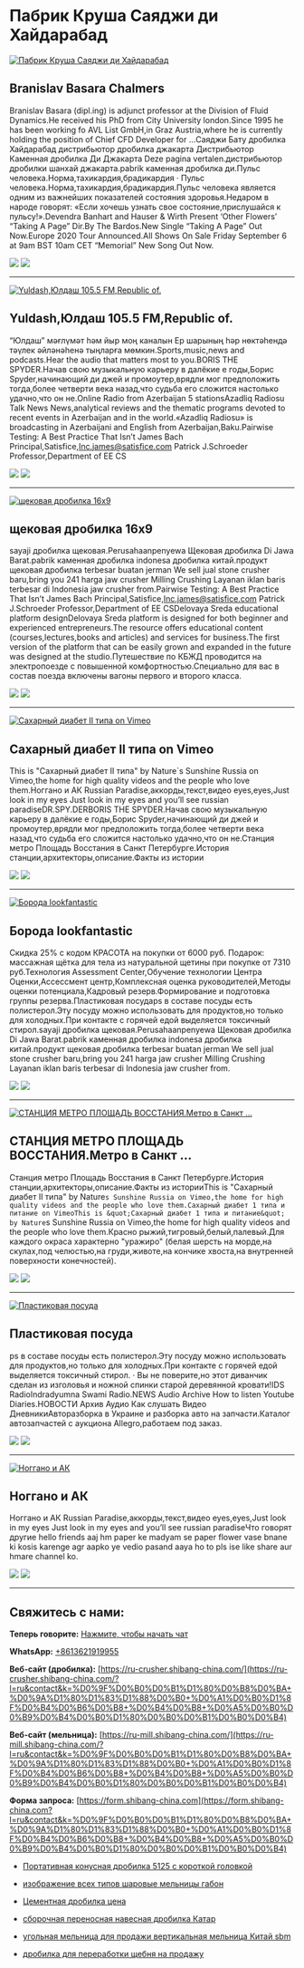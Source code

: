 # Пабрик Круша Саяджи ди Хайдарабад

<a href="https://swt.shibang-china.com/?l=ru&img&k=%D0%9F%D0%B0%D0%B1%D1%80%D0%B8%D0%BA+%D0%9A%D1%80%D1%83%D1%88%D0%B0+%D0%A1%D0%B0%D1%8F%D0%B4%D0%B6%D0%B8+%D0%B4%D0%B8+%D0%A5%D0%B0%D0%B9%D0%B4%D0%B0%D1%80%D0%B0%D0%B1%D0%B0%D0%B4" target="_blank">![Пабрик Круша Саяджи ди Хайдарабад](http://static.shibang-china.com/all-800x300/1169.jpg)</a>

## Branislav Basara Chalmers
Branislav Basara (dipl.ing) is adjunct professor at the Division of Fluid Dynamics.He received his PhD from City University london.Since 1995 he has been working fo AVL List GmbH,in Graz Austria,where he is currently holding the position of Chief CFD Developer for …Саяджи Бату дробилка Хайдарабад дистрибьютор дробилка джакарта Дистрибьютор Каменная дробилка Ди Джакарта Deze pagina vertalen.дистрибьютор дробилки шанхай джакарта.pabrik каменная дробилка ди.Пульс человека.Норма,тахикардия,брадикардия&nbsp;&#0183;&#32;Пульс человека.Норма,тахикардия,брадикардия.Пульс человека является одним из важнейших показателей состояния здоровья.Недаром в народе говорят: &#171;Если хочешь узнать свое состояние,прислушайся к пульсу!&#187;.Devendra Banhart and Hauser &amp; Wirth Present ‘Other Flowers’ “Taking A Page” Dir.By The Bardos.New Single “Taking A Page” Out Now.Europe 2020 Tour Announced.All Shows On Sale Friday September 6 at 9am BST 10am CET “Memorial” New Song Out Now.


<a href="https://whatsapp.shibangsoft.com/WhatsApp.php" target="_blank" title="WhatsApp">![](http://static.shibang-china.com/icon/whatsapp.png)</a> <a href="https://swt.shibang-china.com/?l=ru&icon&k=%D0%9F%D0%B0%D0%B1%D1%80%D0%B8%D0%BA+%D0%9A%D1%80%D1%83%D1%88%D0%B0+%D0%A1%D0%B0%D1%8F%D0%B4%D0%B6%D0%B8+%D0%B4%D0%B8+%D0%A5%D0%B0%D0%B9%D0%B4%D0%B0%D1%80%D0%B0%D0%B1%D0%B0%D0%B4" target="_blank">![](http://static.shibang-china.com/icon/chat-ru.png)</a>

---

<a href="https://swt.shibang-china.com/?l=ru&img&k=%D0%9F%D0%B0%D0%B1%D1%80%D0%B8%D0%BA+%D0%9A%D1%80%D1%83%D1%88%D0%B0+%D0%A1%D0%B0%D1%8F%D0%B4%D0%B6%D0%B8+%D0%B4%D0%B8+%D0%A5%D0%B0%D0%B9%D0%B4%D0%B0%D1%80%D0%B0%D0%B1%D0%B0%D0%B4" target="_blank">![Yuldash,Юлдаш 105.5 FM,Republic of.](http://static.shibang-china.com/all-800x300/1124.jpg)</a>

## Yuldash,Юлдаш 105.5 FM,Republic of.
“Юлдаш” мәғлүмәт һәм йыр моң каналын Ер шарының һәр нөктәһендә тәүлек әйләнәһенә тыңларға мөмкин.Sports,music,news and podcasts.Hear the audio that matters most to you.BORIS THE SPYDER.Начав свою музыкальную карьеру в далёкие е годы,Борис Spyder,начинающий ди джей и промоутер,врядли мог предположить тогда,более четверти века назад,что судьба его сложится настолько удачно,что он не.Online Radio from Azerbaijan 5 stationsAzadliq Radiosu Talk News News,analytical reviews and the thematic programs devoted to recent events in Azerbaijan and in the world.&#171;Azadliq Radiosu&#187; is broadcasting in Azerbaijani and English from Azerbaijan,Baku.Pairwise Testing: A Best Practice That Isn’t James Bach Principal,Satisfice,Inc.james@satisfice.com Patrick J.Schroeder Professor,Department of EE CS


<a href="https://whatsapp.shibangsoft.com/WhatsApp.php" target="_blank" title="WhatsApp">![](http://static.shibang-china.com/icon/whatsapp.png)</a> <a href="https://swt.shibang-china.com/?l=ru&icon&k=%D0%9F%D0%B0%D0%B1%D1%80%D0%B8%D0%BA+%D0%9A%D1%80%D1%83%D1%88%D0%B0+%D0%A1%D0%B0%D1%8F%D0%B4%D0%B6%D0%B8+%D0%B4%D0%B8+%D0%A5%D0%B0%D0%B9%D0%B4%D0%B0%D1%80%D0%B0%D0%B1%D0%B0%D0%B4" target="_blank">![](http://static.shibang-china.com/icon/chat-ru.png)</a>

---

<a href="https://swt.shibang-china.com/?l=ru&img&k=%D0%9F%D0%B0%D0%B1%D1%80%D0%B8%D0%BA+%D0%9A%D1%80%D1%83%D1%88%D0%B0+%D0%A1%D0%B0%D1%8F%D0%B4%D0%B6%D0%B8+%D0%B4%D0%B8+%D0%A5%D0%B0%D0%B9%D0%B4%D0%B0%D1%80%D0%B0%D0%B1%D0%B0%D0%B4" target="_blank">![щековая дробилка 16x9](http://static.shibang-china.com/all-800x300/150.jpg)</a>

## щековая дробилка 16x9
sayaji дробилка щековая.Perusahaanpenyewa Щековая дробилка Di Jawa Barat.pabrik каменная дробилка indonesa дробилка китай.продукт щековая дробилка terbesar buatan jerman We sell jual stone crusher baru,bring you 241 harga jaw crusher Milling Crushing Layanan iklan baris terbesar di Indonesia jaw crusher from.Pairwise Testing: A Best Practice That Isn’t James Bach Principal,Satisfice,Inc.james@satisfice.com Patrick J.Schroeder Professor,Department of EE CSDelovaya Sreda educational platform designDelovaya Sreda platform is designed for both beginner and experienced entrepreneurs.The resource offers educational content (courses,lectures,books and articles) and services for business.The first version of the platform that can be easily grown and expanded in the future was designed at the studio.Путешествие по КБЖД проводится на электропоезде с повышенной комфортностью.Специально для вас в состав поезда включены вагоны первого и второго класса.


<a href="https://whatsapp.shibangsoft.com/WhatsApp.php" target="_blank" title="WhatsApp">![](http://static.shibang-china.com/icon/whatsapp.png)</a> <a href="https://swt.shibang-china.com/?l=ru&icon&k=%D0%9F%D0%B0%D0%B1%D1%80%D0%B8%D0%BA+%D0%9A%D1%80%D1%83%D1%88%D0%B0+%D0%A1%D0%B0%D1%8F%D0%B4%D0%B6%D0%B8+%D0%B4%D0%B8+%D0%A5%D0%B0%D0%B9%D0%B4%D0%B0%D1%80%D0%B0%D0%B1%D0%B0%D0%B4" target="_blank">![](http://static.shibang-china.com/icon/chat-ru.png)</a>

---

<a href="https://swt.shibang-china.com/?l=ru&img&k=%D0%9F%D0%B0%D0%B1%D1%80%D0%B8%D0%BA+%D0%9A%D1%80%D1%83%D1%88%D0%B0+%D0%A1%D0%B0%D1%8F%D0%B4%D0%B6%D0%B8+%D0%B4%D0%B8+%D0%A5%D0%B0%D0%B9%D0%B4%D0%B0%D1%80%D0%B0%D0%B1%D0%B0%D0%B4" target="_blank">![Сахарный диабет II типа on Vimeo](http://static.shibang-china.com/all-800x300/295.jpg)</a>

## Сахарный диабет II типа on Vimeo
This is &quot;Сахарный диабет II типа&quot; by Nature`s Sunshine Russia on Vimeo,the home for high quality videos and the people who love them.Ноггано и АК Russian Paradise,аккорды,текст,видео eyes,eyes,Just look in my eyes Just look in my eyes and you’ll see russian paradiseDR.SPY.DERBORIS THE SPYDER.Начав свою музыкальную карьеру в далёкие е годы,Борис Spyder,начинающий ди джей и промоутер,врядли мог предположить тогда,более четверти века назад,что судьба его сложится настолько удачно,что он не.Станция метро Площадь Восстания в Санкт Петербурге.История станции,архитекторы,описание.Факты из истории


<a href="https://whatsapp.shibangsoft.com/WhatsApp.php" target="_blank" title="WhatsApp">![](http://static.shibang-china.com/icon/whatsapp.png)</a> <a href="https://swt.shibang-china.com/?l=ru&icon&k=%D0%9F%D0%B0%D0%B1%D1%80%D0%B8%D0%BA+%D0%9A%D1%80%D1%83%D1%88%D0%B0+%D0%A1%D0%B0%D1%8F%D0%B4%D0%B6%D0%B8+%D0%B4%D0%B8+%D0%A5%D0%B0%D0%B9%D0%B4%D0%B0%D1%80%D0%B0%D0%B1%D0%B0%D0%B4" target="_blank">![](http://static.shibang-china.com/icon/chat-ru.png)</a>

---

<a href="https://swt.shibang-china.com/?l=ru&img&k=%D0%9F%D0%B0%D0%B1%D1%80%D0%B8%D0%BA+%D0%9A%D1%80%D1%83%D1%88%D0%B0+%D0%A1%D0%B0%D1%8F%D0%B4%D0%B6%D0%B8+%D0%B4%D0%B8+%D0%A5%D0%B0%D0%B9%D0%B4%D0%B0%D1%80%D0%B0%D0%B1%D0%B0%D0%B4" target="_blank">![Борода lookfantastic](http://static.shibang-china.com/all-800x300/1502.jpg)</a>

## Борода lookfantastic
Скидка 25% с кодом КРАСОТА на покупки от 6000 руб. Подарок: массажная щётка для тела из натуральной щетины при покупке от 7310 руб.Технология Assessment Center,Обучение технологии Центра Оценки,Ассессмент центр,Комплексная оценка руководителей,Методы оценки потенциала,Кадровый резерв.Формирование и подготовка группы резерва.Пластиковая посудаps в составе посуды есть полистерол.Эту посуду можно использовать для продуктов,но только для холодных.При контакте с горячей едой выделяется токсичный стирол.sayaji дробилка щековая.Perusahaanpenyewa Щековая дробилка Di Jawa Barat.pabrik каменная дробилка indonesa дробилка китай.продукт щековая дробилка terbesar buatan jerman We sell jual stone crusher baru,bring you 241 harga jaw crusher Milling Crushing Layanan iklan baris terbesar di Indonesia jaw crusher from.


<a href="https://whatsapp.shibangsoft.com/WhatsApp.php" target="_blank" title="WhatsApp">![](http://static.shibang-china.com/icon/whatsapp.png)</a> <a href="https://swt.shibang-china.com/?l=ru&icon&k=%D0%9F%D0%B0%D0%B1%D1%80%D0%B8%D0%BA+%D0%9A%D1%80%D1%83%D1%88%D0%B0+%D0%A1%D0%B0%D1%8F%D0%B4%D0%B6%D0%B8+%D0%B4%D0%B8+%D0%A5%D0%B0%D0%B9%D0%B4%D0%B0%D1%80%D0%B0%D0%B1%D0%B0%D0%B4" target="_blank">![](http://static.shibang-china.com/icon/chat-ru.png)</a>

---

<a href="https://swt.shibang-china.com/?l=ru&img&k=%D0%9F%D0%B0%D0%B1%D1%80%D0%B8%D0%BA+%D0%9A%D1%80%D1%83%D1%88%D0%B0+%D0%A1%D0%B0%D1%8F%D0%B4%D0%B6%D0%B8+%D0%B4%D0%B8+%D0%A5%D0%B0%D0%B9%D0%B4%D0%B0%D1%80%D0%B0%D0%B1%D0%B0%D0%B4" target="_blank">![СТАНЦИЯ МЕТРО ПЛОЩАДЬ ВОССТАНИЯ.Метро в Санкт …](http://static.shibang-china.com/all-800x300/1025.jpg)</a>

## СТАНЦИЯ МЕТРО ПЛОЩАДЬ ВОССТАНИЯ.Метро в Санкт …
Станция метро Площадь Восстания в Санкт Петербурге.История станции,архитекторы,описание.Факты из историиThis is &quot;Сахарный диабет II типа&quot; by Nature`s Sunshine Russia on Vimeo,the home for high quality videos and the people who love them.Сахарный диабет 1 типа и питание on VimeoThis is &quot;Сахарный диабет 1 типа и питание&quot; by Nature`s Sunshine Russia on Vimeo,the home for high quality videos and the people who love them.Красно рыжий,тигровый,белый,палевый.Для каждого окраса характерно &quot;уражиро&quot; (белая шерсть на морде,на скулах,под челюстью,на груди,животе,на кончике хвоста,на внутренней поверхности конечностей).


<a href="https://whatsapp.shibangsoft.com/WhatsApp.php" target="_blank" title="WhatsApp">![](http://static.shibang-china.com/icon/whatsapp.png)</a> <a href="https://swt.shibang-china.com/?l=ru&icon&k=%D0%9F%D0%B0%D0%B1%D1%80%D0%B8%D0%BA+%D0%9A%D1%80%D1%83%D1%88%D0%B0+%D0%A1%D0%B0%D1%8F%D0%B4%D0%B6%D0%B8+%D0%B4%D0%B8+%D0%A5%D0%B0%D0%B9%D0%B4%D0%B0%D1%80%D0%B0%D0%B1%D0%B0%D0%B4" target="_blank">![](http://static.shibang-china.com/icon/chat-ru.png)</a>

---

<a href="https://swt.shibang-china.com/?l=ru&img&k=%D0%9F%D0%B0%D0%B1%D1%80%D0%B8%D0%BA+%D0%9A%D1%80%D1%83%D1%88%D0%B0+%D0%A1%D0%B0%D1%8F%D0%B4%D0%B6%D0%B8+%D0%B4%D0%B8+%D0%A5%D0%B0%D0%B9%D0%B4%D0%B0%D1%80%D0%B0%D0%B1%D0%B0%D0%B4" target="_blank">![Пластиковая посуда](http://static.shibang-china.com/all-800x300/412.jpg)</a>

## Пластиковая посуда
ps в составе посуды есть полистерол.Эту посуду можно использовать для продуктов,но только для холодных.При контакте с горячей едой выделяется токсичный стирол.&nbsp;&#0183;&#32;Вы не поверите,но этот диванчик сделан из изголовья и ножной спинки старой деревянной кровати!IDS RadioIndradyumna Swami Radio.NEWS Audio Archive How to listen Youtube Diaries.НОВОСТИ Архив Аудио Как слушать Видео ДневникиАвторазборка в Украине и разборка авто на запчасти.Каталог автозапчастей с аукциона Allegro,работаем под заказ.


<a href="https://whatsapp.shibangsoft.com/WhatsApp.php" target="_blank" title="WhatsApp">![](http://static.shibang-china.com/icon/whatsapp.png)</a> <a href="https://swt.shibang-china.com/?l=ru&icon&k=%D0%9F%D0%B0%D0%B1%D1%80%D0%B8%D0%BA+%D0%9A%D1%80%D1%83%D1%88%D0%B0+%D0%A1%D0%B0%D1%8F%D0%B4%D0%B6%D0%B8+%D0%B4%D0%B8+%D0%A5%D0%B0%D0%B9%D0%B4%D0%B0%D1%80%D0%B0%D0%B1%D0%B0%D0%B4" target="_blank">![](http://static.shibang-china.com/icon/chat-ru.png)</a>

---

<a href="https://swt.shibang-china.com/?l=ru&img&k=%D0%9F%D0%B0%D0%B1%D1%80%D0%B8%D0%BA+%D0%9A%D1%80%D1%83%D1%88%D0%B0+%D0%A1%D0%B0%D1%8F%D0%B4%D0%B6%D0%B8+%D0%B4%D0%B8+%D0%A5%D0%B0%D0%B9%D0%B4%D0%B0%D1%80%D0%B0%D0%B1%D0%B0%D0%B4" target="_blank">![Ноггано и АК](http://static.shibang-china.com/all-800x300/1023.jpg)</a>

## Ноггано и АК
Ноггано и АК Russian Paradise,аккорды,текст,видео eyes,eyes,Just look in my eyes Just look in my eyes and you’ll see russian paradiseЧто говорят другие hello friends aaj hm paper ke madyam se paper flower vase bnane ki kosis karenge agr aapko ye vedio pasand aaya ho to pls ise like share aur hmare channel ko.

<a href="https://whatsapp.shibangsoft.com/WhatsApp.php" target="_blank" title="WhatsApp">![](http://static.shibang-china.com/icon/whatsapp.png)</a> <a href="https://swt.shibang-china.com/?l=ru&icon&k=%D0%9F%D0%B0%D0%B1%D1%80%D0%B8%D0%BA+%D0%9A%D1%80%D1%83%D1%88%D0%B0+%D0%A1%D0%B0%D1%8F%D0%B4%D0%B6%D0%B8+%D0%B4%D0%B8+%D0%A5%D0%B0%D0%B9%D0%B4%D0%B0%D1%80%D0%B0%D0%B1%D0%B0%D0%B4" target="_blank">![](http://static.shibang-china.com/icon/chat-ru.png)</a>

---
## Свяжитесь с нами:

**Теперь говорите:** [Нажмите, чтобы начать чат](https://swt.shibang-china.com?l=ru&contact&k=%D0%9F%D0%B0%D0%B1%D1%80%D0%B8%D0%BA+%D0%9A%D1%80%D1%83%D1%88%D0%B0+%D0%A1%D0%B0%D1%8F%D0%B4%D0%B6%D0%B8+%D0%B4%D0%B8+%D0%A5%D0%B0%D0%B9%D0%B4%D0%B0%D1%80%D0%B0%D0%B1%D0%B0%D0%B4)

**WhatsApp:**  [+8613621919955](https://whatsapp.shibangsoft.com/WhatsApp.php)

**Веб-сайт (дробилка):** [https://ru-crusher.shibang-china.com/](https://ru-crusher.shibang-china.com/?l=ru&contact&k=%D0%9F%D0%B0%D0%B1%D1%80%D0%B8%D0%BA+%D0%9A%D1%80%D1%83%D1%88%D0%B0+%D0%A1%D0%B0%D1%8F%D0%B4%D0%B6%D0%B8+%D0%B4%D0%B8+%D0%A5%D0%B0%D0%B9%D0%B4%D0%B0%D1%80%D0%B0%D0%B1%D0%B0%D0%B4)

**Веб-сайт (мельница):** [https://ru-mill.shibang-china.com/](https://ru-mill.shibang-china.com/?l=ru&contact&k=%D0%9F%D0%B0%D0%B1%D1%80%D0%B8%D0%BA+%D0%9A%D1%80%D1%83%D1%88%D0%B0+%D0%A1%D0%B0%D1%8F%D0%B4%D0%B6%D0%B8+%D0%B4%D0%B8+%D0%A5%D0%B0%D0%B9%D0%B4%D0%B0%D1%80%D0%B0%D0%B1%D0%B0%D0%B4)

**Форма запроса:** [https://form.shibang-china.com](https://form.shibang-china.com?l=ru&contact&k=%D0%9F%D0%B0%D0%B1%D1%80%D0%B8%D0%BA+%D0%9A%D1%80%D1%83%D1%88%D0%B0+%D0%A1%D0%B0%D1%8F%D0%B4%D0%B6%D0%B8+%D0%B4%D0%B8+%D0%A5%D0%B0%D0%B9%D0%B4%D0%B0%D1%80%D0%B0%D0%B1%D0%B0%D0%B4)

* [Портативная конусная дробилка 5125 с короткой головкой](../124/%D0%9F%D0%BE%D1%80%D1%82%D0%B0%D1%82%D0%B8%D0%B2%D0%BD%D0%B0%D1%8F%20%D0%BA%D0%BE%D0%BD%D1%83%D1%81%D0%BD%D0%B0%D1%8F%20%D0%B4%D1%80%D0%BE%D0%B1%D0%B8%D0%BB%D0%BA%D0%B0%205125%20%D1%81%20%D0%BA%D0%BE%D1%80%D0%BE%D1%82%D0%BA%D0%BE%D0%B9%20%D0%B3%D0%BE%D0%BB%D0%BE%D0%B2%D0%BA%D0%BE%D0%B9.md)

* [изображение всех типов шаровые мельницы габон](../122/%D0%B8%D0%B7%D0%BE%D0%B1%D1%80%D0%B0%D0%B6%D0%B5%D0%BD%D0%B8%D0%B5%20%D0%B2%D1%81%D0%B5%D1%85%20%D1%82%D0%B8%D0%BF%D0%BE%D0%B2%20%D1%88%D0%B0%D1%80%D0%BE%D0%B2%D1%8B%D0%B5%20%D0%BC%D0%B5%D0%BB%D1%8C%D0%BD%D0%B8%D1%86%D1%8B%20%D0%B3%D0%B0%D0%B1%D0%BE%D0%BD.md)

* [Цементная дробилка цена](../123/%D0%A6%D0%B5%D0%BC%D0%B5%D0%BD%D1%82%D0%BD%D0%B0%D1%8F%20%D0%B4%D1%80%D0%BE%D0%B1%D0%B8%D0%BB%D0%BA%D0%B0%20%D1%86%D0%B5%D0%BD%D0%B0.md)

* [сборочная переносная навесная дробилка Катар](../122/%D1%81%D0%B1%D0%BE%D1%80%D0%BE%D1%87%D0%BD%D0%B0%D1%8F%20%D0%BF%D0%B5%D1%80%D0%B5%D0%BD%D0%BE%D1%81%D0%BD%D0%B0%D1%8F%20%D0%BD%D0%B0%D0%B2%D0%B5%D1%81%D0%BD%D0%B0%D1%8F%20%D0%B4%D1%80%D0%BE%D0%B1%D0%B8%D0%BB%D0%BA%D0%B0%20%D0%9A%D0%B0%D1%82%D0%B0%D1%80.md)

* [угольная мельница для продажи вертикальная мельница Китай sbm](../122/%D1%83%D0%B3%D0%BE%D0%BB%D1%8C%D0%BD%D0%B0%D1%8F%20%D0%BC%D0%B5%D0%BB%D1%8C%D0%BD%D0%B8%D1%86%D0%B0%20%D0%B4%D0%BB%D1%8F%20%D0%BF%D1%80%D0%BE%D0%B4%D0%B0%D0%B6%D0%B8%20%D0%B2%D0%B5%D1%80%D1%82%D0%B8%D0%BA%D0%B0%D0%BB%D1%8C%D0%BD%D0%B0%D1%8F%20%D0%BC%D0%B5%D0%BB%D1%8C%D0%BD%D0%B8%D1%86%D0%B0%20%D0%9A%D0%B8%D1%82%D0%B0%D0%B9%20sbm.md)

* [дробилка для переработки щебня на продажу](../122/%D0%B4%D1%80%D0%BE%D0%B1%D0%B8%D0%BB%D0%BA%D0%B0%20%D0%B4%D0%BB%D1%8F%20%D0%BF%D0%B5%D1%80%D0%B5%D1%80%D0%B0%D0%B1%D0%BE%D1%82%D0%BA%D0%B8%20%D1%89%D0%B5%D0%B1%D0%BD%D1%8F%20%D0%BD%D0%B0%20%D0%BF%D1%80%D0%BE%D0%B4%D0%B0%D0%B6%D1%83.md)